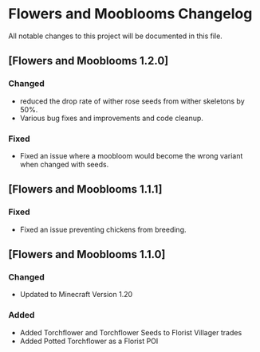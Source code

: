 # Flowers and Mooblooms Changelog

All notable changes to this project will be documented in this file.

## [Flowers and Mooblooms 1.2.0]
### Changed
- reduced the drop rate of wither rose seeds from wither skeletons by 50%.
- Various bug fixes and improvements and code cleanup.

### Fixed
- Fixed an issue where a moobloom would become the wrong variant when changed with seeds.


## [Flowers and Mooblooms 1.1.1]
### Fixed
- Fixed an issue preventing chickens from breeding.

## [Flowers and Mooblooms 1.1.0]

### Changed
- Updated to Minecraft Version 1.20

### Added
- Added Torchflower and Torchflower Seeds to Florist Villager trades
- Added Potted Torchflower as a Florist POI

